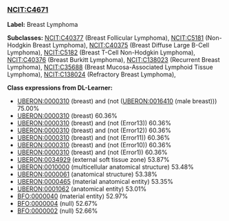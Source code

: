 
### [NCIT:C4671](http://purl.obolibrary.org/obo/NCIT_C4671)
**Label:** Breast Lymphoma

**Subclasses:** [NCIT:C40377](http://purl.obolibrary.org/obo/NCIT_C40377) (Breast Follicular Lymphoma), [NCIT:C5181](http://purl.obolibrary.org/obo/NCIT_C5181) (Non-Hodgkin Breast Lymphoma), [NCIT:C40375](http://purl.obolibrary.org/obo/NCIT_C40375) (Breast Diffuse Large B-Cell Lymphoma), [NCIT:C5182](http://purl.obolibrary.org/obo/NCIT_C5182) (Breast T-Cell Non-Hodgkin Lymphoma), [NCIT:C40376](http://purl.obolibrary.org/obo/NCIT_C40376) (Breast Burkitt Lymphoma), [NCIT:C138023](http://purl.obolibrary.org/obo/NCIT_C138023) (Recurrent Breast Lymphoma), [NCIT:C35688](http://purl.obolibrary.org/obo/NCIT_C35688) (Breast Mucosa-Associated Lymphoid Tissue Lymphoma), [NCIT:C138024](http://purl.obolibrary.org/obo/NCIT_C138024) (Refractory Breast Lymphoma), 

**Class expressions from DL-Learner:**

- [UBERON:0000310](http://purl.obolibrary.org/obo/UBERON_0000310) (breast) and (not ([UBERON:0016410](http://purl.obolibrary.org/obo/UBERON_0016410) (male breast))) 75.00%
- [UBERON:0000310](http://purl.obolibrary.org/obo/UBERON_0000310) (breast) 60.36%
- [UBERON:0000310](http://purl.obolibrary.org/obo/UBERON_0000310) (breast) and (not (Error13)) 60.36%
- [UBERON:0000310](http://purl.obolibrary.org/obo/UBERON_0000310) (breast) and (not (Error12)) 60.36%
- [UBERON:0000310](http://purl.obolibrary.org/obo/UBERON_0000310) (breast) and (not (Error11)) 60.36%
- [UBERON:0000310](http://purl.obolibrary.org/obo/UBERON_0000310) (breast) and (not (Error10)) 60.36%
- [UBERON:0000310](http://purl.obolibrary.org/obo/UBERON_0000310) (breast) and (not (Error1)) 60.36%
- [UBERON:0034929](http://purl.obolibrary.org/obo/UBERON_0034929) (external soft tissue zone) 53.87%
- [UBERON:0010000](http://purl.obolibrary.org/obo/UBERON_0010000) (multicellular anatomical structure) 53.48%
- [UBERON:0000061](http://purl.obolibrary.org/obo/UBERON_0000061) (anatomical structure) 53.38%
- [UBERON:0000465](http://purl.obolibrary.org/obo/UBERON_0000465) (material anatomical entity) 53.35%
- [UBERON:0001062](http://purl.obolibrary.org/obo/UBERON_0001062) (anatomical entity) 53.01%
- [BFO:0000040](http://purl.obolibrary.org/obo/BFO_0000040) (material entity) 52.97%
- [BFO:0000004](http://purl.obolibrary.org/obo/BFO_0000004) (null) 52.67%
- [BFO:0000002](http://purl.obolibrary.org/obo/BFO_0000002) (null) 52.66%


